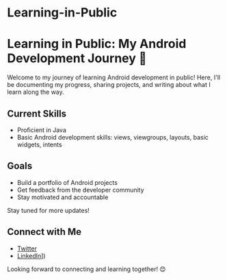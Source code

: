 # Learning-in-Public
# Learning in Public: My Android Development Journey 🚀

Welcome to my journey of learning Android development in public! Here, I'll be documenting my progress, sharing projects, and writing about what I learn along the way.

## Current Skills
- Proficient in Java
- Basic Android development skills: views, viewgroups, layouts, basic widgets, intents

## Goals
- Build a portfolio of Android projects
- Get feedback from the developer community
- Stay motivated and accountable

Stay tuned for more updates!

## Connect with Me
- [Twitter](https://x.com/kaifali744)
- [LinkedIn]([https://www.linkedin.com/in/mohammad-kaif-ali-3a19671a0/)])

Looking forward to connecting and learning together! 😊
